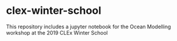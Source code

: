 # clex-winter-school
This repository includes a jupyter notebook for the Ocean Modelling workshop at the 2019 CLEx Winter School
